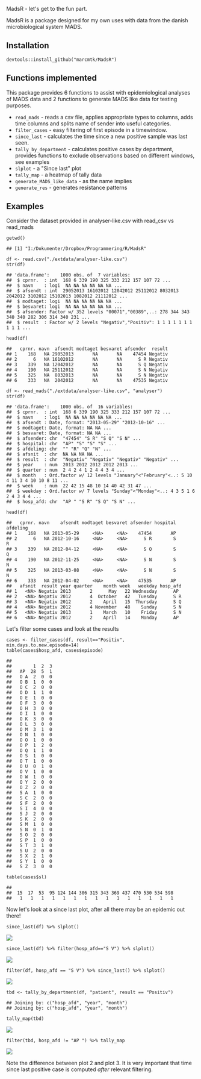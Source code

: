 MadsR - let's get to the fun part.

MadsR is a package designed for my own uses with data from the danish
microbiological system MADS.

Installation
------------

    devtools::install_github("marcmtk/MadsR")

Functions implemented
---------------------

This package provides 6 functions to assist with epidemiological
analyses of MADS data and 2 functions to generate MADS like data for
testing purposes.

-   `read_mads` - reads a csv file, applies appropriate types to
    columns, adds time columns and splits name of sender into
    useful categories.
-   `filter_cases` - easy filtering of first episode in a timewindow.
-   `since_last` - calculates the time since a new positive sample was
    last seen.
-   `tally_by_department` - calculates positive cases by department,
    provides functions to exclude observations based on different
    windows, see examples
-   `slplot` - a "Since last" plot
-   `tally_map` - a heatmap of tally data
-   `generate_MADS_like_data` - as the name implies
-   `generate_res` - generates resistance patterns

Examples
--------

Consider the dataset provided in analyser-like.csv with read\_csv vs
read\_mads

    getwd()

    ## [1] "I:/Dokumenter/Dropbox/Programmering/R/MadsR"

    df <- read.csv("./extdata/analyser-like.csv")
    str(df)

    ## 'data.frame':    1000 obs. of  7 variables:
    ##  $ cprnr.  : int  168 6 339 190 325 333 212 157 107 72 ...
    ##  $ navn    : logi  NA NA NA NA NA NA ...
    ##  $ afsendt : int  29052013 16102012 12042012 25112012 8032013 2042012 3102012 15102013 1082012 21112012 ...
    ##  $ modtaget: logi  NA NA NA NA NA NA ...
    ##  $ besvaret: logi  NA NA NA NA NA NA ...
    ##  $ afsender: Factor w/ 352 levels "00071","00389",..: 278 344 343 340 340 282 306 314 340 231 ...
    ##  $ result  : Factor w/ 2 levels "Negativ","Positiv": 1 1 1 1 1 1 1 1 1 1 ...

    head(df)

    ##   cprnr. navn  afsendt modtaget besvaret afsender  result
    ## 1    168   NA 29052013       NA       NA    47454 Negativ
    ## 2      6   NA 16102012       NA       NA      S R Negativ
    ## 3    339   NA 12042012       NA       NA      S Q Negativ
    ## 4    190   NA 25112012       NA       NA      S N Negativ
    ## 5    325   NA  8032013       NA       NA      S N Negativ
    ## 6    333   NA  2042012       NA       NA    47535 Negativ

    df <- read_mads("./extdata/analyser-like.csv", "analyser")
    str(df)

    ## 'data.frame':    1000 obs. of  16 variables:
    ##  $ cprnr.  : int  168 6 339 190 325 333 212 157 107 72 ...
    ##  $ navn    : logi  NA NA NA NA NA NA ...
    ##  $ afsendt : Date, format: "2013-05-29" "2012-10-16" ...
    ##  $ modtaget: Date, format: NA NA ...
    ##  $ besvaret: Date, format: NA NA ...
    ##  $ afsender: chr  "47454" "S R" "S Q" "S N" ...
    ##  $ hospital: chr  "AP" "S" "S" "S" ...
    ##  $ afdeling: chr  "" "R" "Q" "N" ...
    ##  $ afsnit  : chr  NA NA NA NA ...
    ##  $ result  : chr  "Negativ" "Negativ" "Negativ" "Negativ" ...
    ##  $ year    : num  2013 2012 2012 2012 2013 ...
    ##  $ quarter : num  2 4 2 4 1 2 4 4 3 4 ...
    ##  $ month   : Ord.factor w/ 12 levels "January"<"February"<..: 5 10 4 11 3 4 10 10 8 11 ...
    ##  $ week    : num  22 42 15 48 10 14 40 42 31 47 ...
    ##  $ weekday : Ord.factor w/ 7 levels "Sunday"<"Monday"<..: 4 3 5 1 6 2 4 3 4 4 ...
    ##  $ hosp_afd: chr  "AP " "S R" "S Q" "S N" ...

    head(df)

    ##   cprnr. navn    afsendt modtaget besvaret afsender hospital afdeling
    ## 1    168   NA 2013-05-29     <NA>     <NA>    47454       AP         
    ## 2      6   NA 2012-10-16     <NA>     <NA>      S R        S        R
    ## 3    339   NA 2012-04-12     <NA>     <NA>      S Q        S        Q
    ## 4    190   NA 2012-11-25     <NA>     <NA>      S N        S        N
    ## 5    325   NA 2013-03-08     <NA>     <NA>      S N        S        N
    ## 6    333   NA 2012-04-02     <NA>     <NA>    47535       AP         
    ##   afsnit  result year quarter    month week   weekday hosp_afd
    ## 1   <NA> Negativ 2013       2      May   22 Wednesday      AP 
    ## 2   <NA> Negativ 2012       4  October   42   Tuesday      S R
    ## 3   <NA> Negativ 2012       2    April   15  Thursday      S Q
    ## 4   <NA> Negativ 2012       4 November   48    Sunday      S N
    ## 5   <NA> Negativ 2013       1    March   10    Friday      S N
    ## 6   <NA> Negativ 2012       2    April   14    Monday      AP

Let's filter some cases and look at the results

    cases <- filter_cases(df, result=="Positiv", min.days.to.new.episode=14)
    table(cases$hosp_afd, cases$episode)

    ##      
    ##        1  2  3
    ##   AP  28  5  1
    ##   O A  2  0  0
    ##   O B  1  0  0
    ##   O C  2  0  0
    ##   O D  1  1  0
    ##   O E  1  0  0
    ##   O F  3  0  0
    ##   O H  3  0  0
    ##   O I  1  0  0
    ##   O K  3  0  0
    ##   O L  3  0  0
    ##   O M  3  1  0
    ##   O N  1  0  0
    ##   O O  1  0  0
    ##   O P  1  2  0
    ##   O Q  1  1  0
    ##   O S  1  0  0
    ##   O T  1  0  0
    ##   O U  0  1  0
    ##   O V  1  0  0
    ##   O W  1  0  0
    ##   O Y  2  0  0
    ##   O Z  2  0  0
    ##   S A  1  0  0
    ##   S C  2  0  0
    ##   S F  2  0  0
    ##   S I  4  0  0
    ##   S J  2  0  0
    ##   S K  2  0  0
    ##   S M  1  0  0
    ##   S N  0  1  0
    ##   S O  2  0  0
    ##   S P  1  0  0
    ##   S T  3  1  0
    ##   S U  2  0  0
    ##   S X  2  1  0
    ##   S Y  1  0  0
    ##   S Z  3  0  0

    table(cases$sl)

    ## 
    ##  15  17  53  95 124 144 306 315 343 369 437 470 530 534 598 
    ##   1   1   1   1   1   1   1   1   1   1   1   1   1   1   1

Now let's look at a since last plot, after all there may be an epidemic
out there!

    since_last(df) %>% slplot()

![](readme_files/figure-markdown_strict/unnamed-chunk-4-1.png)<!-- -->

    since_last(df) %>% filter(hosp_afd=="S V") %>% slplot()

![](readme_files/figure-markdown_strict/unnamed-chunk-4-2.png)<!-- -->

    filter(df, hosp_afd == "S V") %>% since_last() %>% slplot()

![](readme_files/figure-markdown_strict/unnamed-chunk-4-3.png)<!-- -->

    tbd <- tally_by_department(df, "patient", result == "Positiv")

    ## Joining by: c("hosp_afd", "year", "month")
    ## Joining by: c("hosp_afd", "year", "month")

    tally_map(tbd)

![](readme_files/figure-markdown_strict/unnamed-chunk-5-1.png)<!-- -->

    filter(tbd, hosp_afd != "AP ") %>% tally_map

![](readme_files/figure-markdown_strict/unnamed-chunk-5-2.png)<!-- -->

Note the difference between plot 2 and plot 3. It is very important that
time since last positive case is computed *after* relevant filtering.
